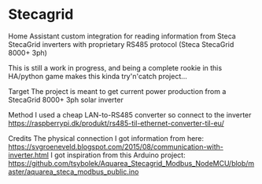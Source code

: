 # Stecagrid
Home Assistant custom integration for reading information from Steca StecaGrid inverters with proprietary RS485 protocol (Steca StecaGrid 8000+ 3ph)

This is still a work in progress, and being a complete rookie in this HA/python game makes this kinda try'n'catch project...

Target
The project is meant to get current power production from a StecaGrid 8000+ 3ph solar inverter

Method
I used a cheap LAN-to-RS485 converter so connect to the inverter https://raspberrypi.dk/produkt/rs485-til-ethernet-converter-til-eu/


Credits
The physical connection I got information from here: https://svgroeneveld.blogspot.com/2015/08/communication-with-inverter.html
I got inspiration from this Arduino project: https://github.com/tsybolek/Aquarea_Stecagrid_Modbus_NodeMCU/blob/master/aquarea_steca_modbus_public.ino

